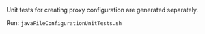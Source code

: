 Unit tests for creating proxy configuration are generated separately.

Run: `javaFileConfigurationUnitTests.sh`